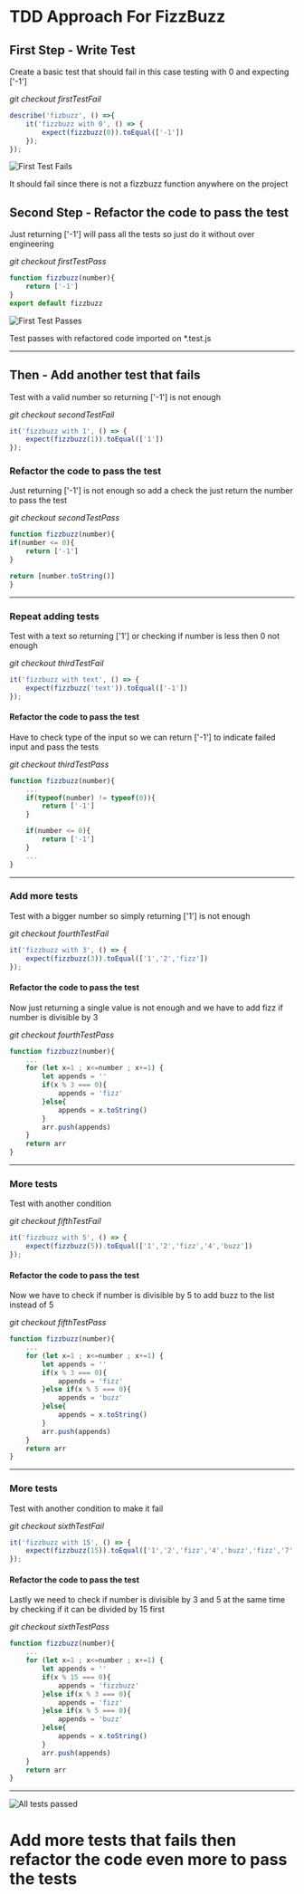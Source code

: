 # TDD Approach For FizzBuzz

## **First Step - Write Test**
Create a basic test that should fail in this case testing with 0 and expecting ['-1']

*git checkout firstTestFail*

```javaScript
describe('fizbuzz', () =>{
    it('fizzbuzz with 0', () => {
        expect(fizzbuzz(0)).toEqual(['-1'])
    });
});
```
![First Test Fails](./assets/firstTestFail.png)

It should fail since there is not a fizzbuzz function anywhere on the project

## **Second Step -  Refactor the code to pass the test**
Just returning ['-1'] will pass all the tests so just do it without over engineering 

*git checkout firstTestPass*

```javaScript
function fizzbuzz(number){
    return ['-1']    
}
export default fizzbuzz
```

![First Test Passes](./assets/firstTestPass.png)

Test passes with refactored code imported on *.test.js

---
## **Then - Add another test that fails**
Test with a valid number so returning ['-1'] is not enough

*git checkout secondTestFail*

```javaScript
it('fizzbuzz with 1', () => {
    expect(fizzbuzz(1)).toEqual(['1'])
});  
```
### **Refactor the code to pass the test**
Just returning ['-1'] is not enough so add a check the just return the number to pass the test

*git checkout secondTestPass*

```javaScript
function fizzbuzz(number){
if(number <= 0){
    return ['-1']
}

return [number.toString()]
}
```
---
### **Repeat adding tests**
Test with a text so returning ['1'] or checking if number is less then 0 not enough

*git checkout thirdTestFail*

```javaScript
it('fizzbuzz with text', () => {
    expect(fizzbuzz('text')).toEqual(['-1'])
});  
```

#### **Refactor the code to pass the test**
Have to check type of the input so we can return ['-1'] to indicate failed input and pass the tests

*git checkout thirdTestPass*

```javaScript
function fizzbuzz(number){
    ...   
    if(typeof(number) != typeof(0)){
        return ['-1']
    }

    if(number <= 0){
        return ['-1']
    }
    ...
}
```

---
### **Add more tests**
Test with a bigger number so simply returning ['1'] is not enough

*git checkout fourthTestFail*

```javaScript
it('fizzbuzz with 3', () => {
    expect(fizzbuzz(3)).toEqual(['1','2','fizz'])
});  
```

#### **Refactor the code to pass the test**
Now just returning a single value is not enough and we have to add fizz if number is divisible by 3

*git checkout fourthTestPass*

```javaScript
function fizzbuzz(number){
    ...
    for (let x=1 ; x<=number ; x+=1) {
        let appends = ''
        if(x % 3 === 0){
            appends = 'fizz'
        }else{
            appends = x.toString()
        }
        arr.push(appends)
    }
    return arr
}
```
---
### **More tests**
Test with another condition

*git checkout fifthTestFail*

```javaScript
it('fizzbuzz with 5', () => {
    expect(fizzbuzz(5)).toEqual(['1','2','fizz','4','buzz'])
});  
```

#### **Refactor the code to pass the test**
Now we have to check if number is divisible by 5 to add buzz to the list instead of 5

*git checkout fifthTestPass*

```javaScript
function fizzbuzz(number){
    ...
    for (let x=1 ; x<=number ; x+=1) {
        let appends = ''
        if(x % 3 === 0){
            appends = 'fizz'
        }else if(x % 5 === 0){
            appends = 'buzz'
        }else{
            appends = x.toString()
        }
        arr.push(appends)
    }
    return arr
}
```
---
### **More tests**
Test with another condition to make it fail

*git checkout sixthTestFail*

```javaScript
it('fizzbuzz with 15', () => {
    expect(fizzbuzz(15)).toEqual(['1','2','fizz','4','buzz','fizz','7','8','fizz','buzz','11','fizz','13','14','fizzbuzz'])
});  
```

#### **Refactor the code to pass the test**
Lastly we need to check if number is divisible by 3 and 5 at the same time by checking if it can be divided by 15 first

*git checkout sixthTestPass*

```javaScript
function fizzbuzz(number){
    ...
    for (let x=1 ; x<=number ; x+=1) {
        let appends = ''
        if(x % 15 === 0){
            appends = 'fizzbuzz'
        }else if(x % 3 === 0){
            appends = 'fizz'
        }else if(x % 5 === 0){
            appends = 'buzz'
        }else{
            appends = x.toString()
        }
        arr.push(appends)
    }
    return arr
}
```
---
![All tests passed](./assets/allTests.png)

# **Add more tests that fails then refactor the code even more to pass the tests**